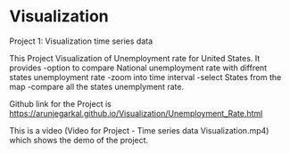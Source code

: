 # Visualization
Project 1: Visualization time series data


This Project Visualization of Unemployment rate for United States. 
It provides 
-option to compare National unemployment rate with diffrent states unemployment rate
-zoom into time interval
-select States from the map
-compare all the states unemplyment rate.

Github link for the Project is 
https://arunjegarkal.github.io/Visualization/Unemployment_Rate.html

This is a video (Video for Project - Time series data Visualization.mp4) which shows the demo of the project.


